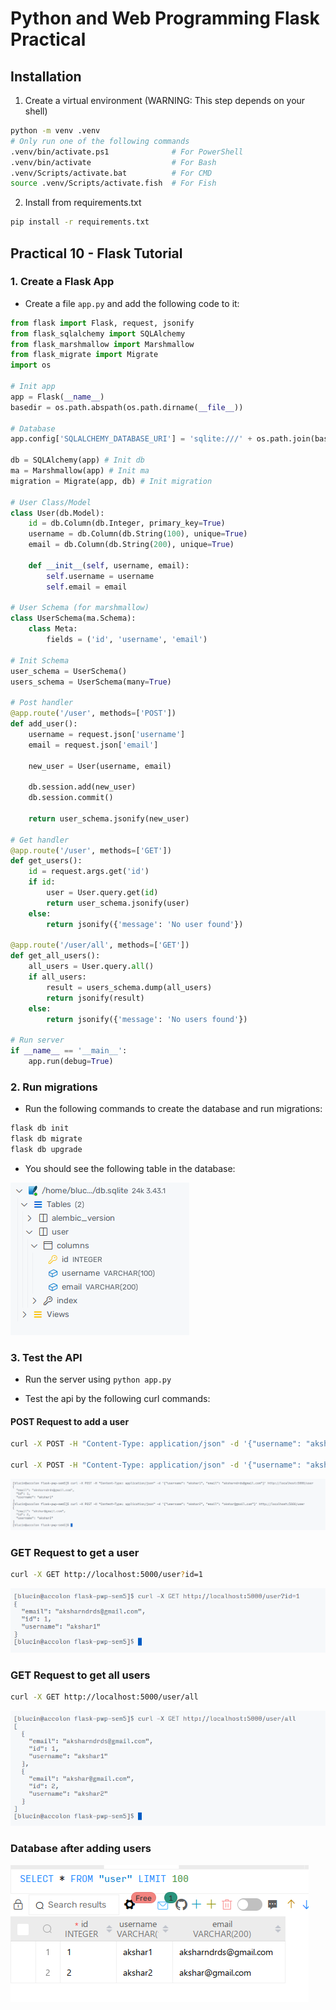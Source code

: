 # Python and Web Programming Flask Practical

<!-- metadata (use pandoc) 
% title: Python and Web Programming Practical 9
% author: Akshar Patel (12102110501003) CSE-IoT Batch A
% date: September 28, 2023
-->

## Installation 
1. Create a virtual environment (WARNING: This step depends on your shell)
```bash
python -m venv .venv
# Only run one of the following commands
.venv/bin/activate.ps1              # For PowerShell
.venv/bin/activate                  # For Bash
.venv/Scripts/activate.bat          # For CMD
source .venv/Scripts/activate.fish  # For Fish
```

2. Install from requirements.txt
```bash
pip install -r requirements.txt
```

## Practical 10 - Flask Tutorial

<!-- 
Practical 10 Flask: Create REST API using Python Flask to send the form data like username, email into the database
and test that API.
-->

### 1. Create a Flask App

- Create a file `app.py` and add the following code to it:

```python
from flask import Flask, request, jsonify
from flask_sqlalchemy import SQLAlchemy
from flask_marshmallow import Marshmallow
from flask_migrate import Migrate
import os

# Init app
app = Flask(__name__)
basedir = os.path.abspath(os.path.dirname(__file__))

# Database
app.config['SQLALCHEMY_DATABASE_URI'] = 'sqlite:///' + os.path.join(basedir, 'db.sqlite')

db = SQLAlchemy(app) # Init db
ma = Marshmallow(app) # Init ma
migration = Migrate(app, db) # Init migration

# User Class/Model
class User(db.Model):
    id = db.Column(db.Integer, primary_key=True)
    username = db.Column(db.String(100), unique=True)
    email = db.Column(db.String(200), unique=True)

    def __init__(self, username, email):
        self.username = username
        self.email = email

# User Schema (for marshmallow)
class UserSchema(ma.Schema):
    class Meta:
        fields = ('id', 'username', 'email')

# Init Schema
user_schema = UserSchema()
users_schema = UserSchema(many=True)

# Post handler
@app.route('/user', methods=['POST'])
def add_user():
    username = request.json['username']
    email = request.json['email']

    new_user = User(username, email)

    db.session.add(new_user)
    db.session.commit()

    return user_schema.jsonify(new_user)

# Get handler
@app.route('/user', methods=['GET'])
def get_users():
    id = request.args.get('id')
    if id:
        user = User.query.get(id)
        return user_schema.jsonify(user)
    else:
        return jsonify({'message': 'No user found'})

@app.route('/user/all', methods=['GET'])
def get_all_users():
    all_users = User.query.all()
    if all_users:
        result = users_schema.dump(all_users)
        return jsonify(result)
    else:
        return jsonify({'message': 'No users found'})

# Run server
if __name__ == '__main__':
    app.run(debug=True)
```

### 2. Run migrations

- Run the following commands to create the database and run migrations:

```bash
flask db init
flask db migrate
flask db upgrade
```

- You should see the following table in the database:

![Database Table](assets/database_table.png)

### 3. Test the API

- Run the server using `python app.py`

- Test the api by the following curl commands:

#### POST Request to add a user

```bash
curl -X POST -H "Content-Type: application/json" -d '{"username": "akshar1", "email": "aksharndrds@gmail.com"}' http://localhost:5000/user

curl -X POST -H "Content-Type: application/json" -d '{"username": "akshar2", "email": "akshar@gmail.com"}' http://localhost:5000/user
```

![POST Request](assets/create_users.png)

### GET Request to get a user
```bash
curl -X GET http://localhost:5000/user?id=1
```

![GET Request](assets/read_user.png)

### GET Request to get all users
```bash
curl -X GET http://localhost:5000/user/all
```

![GET Request](assets/read_users.png)

### Database after adding users

![Database Table](assets/database_user_table.png)
